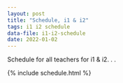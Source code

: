 ```yaml
---
layout: post
title: "Schedule, i1 & i2"
tags: i1 i2 schedule
data-file: i1-i2-schedule
date: 2022-01-02
---
```


Schedule for all teachers for i1 & i2. . .

{% include schedule.html %}
